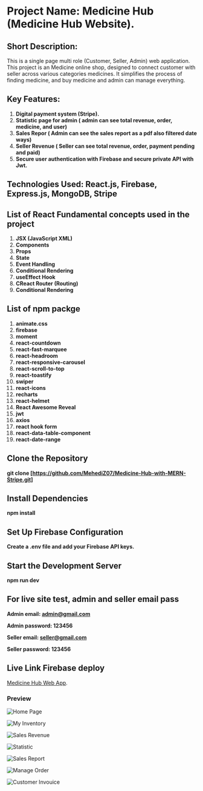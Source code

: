# Project Name: Medicine Hub (Medicine Hub Website).

## Short Description:

This is a single page multi role (Customer, Seller, Admin) web application. This project is an Medicine online shop, designed to connect customer with seller across various categories medicines. It simplifies the process of finding medicine, and buy medicine and admin can manage everything.

## Key Features:

1. **Digital payment system (Stripe).**
2. **Statistic page for admin ( admin can see total revenue, order, medicine, and user)**
3. **Sales Repor ( Admin can see the sales report as a pdf  also filtered date ways)**
3. **Seller Revenue ( Seller can see total revenue, order, payment pending and paid)** 
4. **Secure user authentication with Firebase and secure private API with Jwt.**


## Technologies Used: React.js, Firebase, Express.js, MongoDB, Stripe


## List of React Fundamental concepts used in the project

1. **JSX (JavaScript XML)**
2. **Components**
3. **Props**
4. **State**
5. **Event Handling**
6. **Conditional Rendering**
7. **useEffect Hook**
8. **CReact Router (Routing)**
9. **Conditional Rendering**


## List of npm packge

1. **animate.css**
2. **firebase**
3. **moment**
4. **react-countdown**
5. **react-fast-marquee**
6. **react-headroom**
7. **react-responsive-carousel**
8. **react-scroll-to-top**
9. **react-toastify**
10. **swiper**
11. **react-icons**
12. **recharts**
13. **react-helmet**
14. **React Awesome Reveal**
15. **jwt**
16. **axios**
17. **react hook form**
18. **react-data-table-component**
19. **react-date-range**

## Clone the Repository
**git clone [https://github.com/MehediZ07/Medicine-Hub-with-MERN-Stripe.git]**

## Install Dependencies
**npm install**

## Set Up Firebase Configuration
**Create a .env file and add your Firebase API keys.**

## Start the Development Server
**npm run dev**


## For live site test, admin and seller email pass

**Admin email: admin@gmail.com**

**Admin password: 123456**

**Seller email: seller@gmail.com**

**Seller password: 123456**

## Live Link Firebase deploy

[Medicine Hub Web App](https://medicine-hub-41b7f.web.app/).

### Preview

![Home Page](./src/assets/images/Home-Page.jpeg)

![My Inventory](./src/assets/images/myinventory.jpeg)

![Sales Revenue](./src/assets/images/Revenue.jpeg)

![Statistic](./src/assets/images/statistics.jpeg)

![Sales Report](./src/assets/images/sales-report.jpeg)

![Manage Order](./src/assets/images/Manage.png)

![Customer Invouice](./src/assets/images/Customer-Invoice.jpeg)
